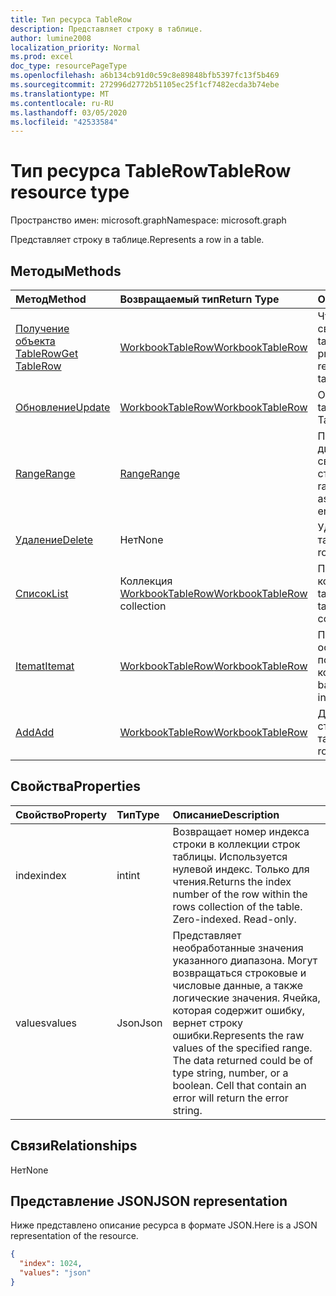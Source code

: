 ```yaml
---
title: Тип ресурса TableRow
description: Представляет строку в таблице.
author: lumine2008
localization_priority: Normal
ms.prod: excel
doc_type: resourcePageType
ms.openlocfilehash: a6b134cb91d0c59c8e89848bfb5397fc13f5b469
ms.sourcegitcommit: 272996d2772b51105ec25f1cf7482ecda3b74ebe
ms.translationtype: MT
ms.contentlocale: ru-RU
ms.lasthandoff: 03/05/2020
ms.locfileid: "42533584"
---
```

# <a name="tablerow-resource-type"></a><span data-ttu-id="63e91-103">Тип ресурса TableRow</span><span class="sxs-lookup"><span data-stu-id="63e91-103">TableRow resource type</span></span>

<span data-ttu-id="63e91-104">Пространство имен: microsoft.graph</span><span class="sxs-lookup"><span data-stu-id="63e91-104">Namespace: microsoft.graph</span></span>

<span data-ttu-id="63e91-105">Представляет строку в таблице.</span><span class="sxs-lookup"><span data-stu-id="63e91-105">Represents a row in a table.</span></span>


## <a name="methods"></a><span data-ttu-id="63e91-106">Методы</span><span class="sxs-lookup"><span data-stu-id="63e91-106">Methods</span></span>

| <span data-ttu-id="63e91-107">Метод</span><span class="sxs-lookup"><span data-stu-id="63e91-107">Method</span></span>           | <span data-ttu-id="63e91-108">Возвращаемый тип</span><span class="sxs-lookup"><span data-stu-id="63e91-108">Return Type</span></span>    |<span data-ttu-id="63e91-109">Описание</span><span class="sxs-lookup"><span data-stu-id="63e91-109">Description</span></span>|
|:---------------|:--------|:----------|
|[<span data-ttu-id="63e91-110">Получение объекта TableRow</span><span class="sxs-lookup"><span data-stu-id="63e91-110">Get TableRow</span></span>](../api/tablerow-get.md) | [<span data-ttu-id="63e91-111">WorkbookTableRow</span><span class="sxs-lookup"><span data-stu-id="63e91-111">WorkbookTableRow</span></span>](tablerow.md) |<span data-ttu-id="63e91-112">Чтение свойств и связей объекта tableRow.</span><span class="sxs-lookup"><span data-stu-id="63e91-112">Read properties and relationships of tableRow object.</span></span>|
|[<span data-ttu-id="63e91-113">Обновление</span><span class="sxs-lookup"><span data-stu-id="63e91-113">Update</span></span>](../api/tablerow-update.md) | [<span data-ttu-id="63e91-114">WorkbookTableRow</span><span class="sxs-lookup"><span data-stu-id="63e91-114">WorkbookTableRow</span></span>](tablerow.md)  |<span data-ttu-id="63e91-115">Обновление объекта tableRow.</span><span class="sxs-lookup"><span data-stu-id="63e91-115">Update TableRow object.</span></span> |
|[<span data-ttu-id="63e91-116">Range</span><span class="sxs-lookup"><span data-stu-id="63e91-116">Range</span></span>](../api/tablerow-range.md)|[<span data-ttu-id="63e91-117">Range</span><span class="sxs-lookup"><span data-stu-id="63e91-117">Range</span></span>](range.md)|<span data-ttu-id="63e91-118">Получает объект диапазона, связанный со всей строкой.</span><span class="sxs-lookup"><span data-stu-id="63e91-118">Returns the range object associated with the entire row.</span></span>|
|[<span data-ttu-id="63e91-119">Удаление</span><span class="sxs-lookup"><span data-stu-id="63e91-119">Delete</span></span>](../api/tablerow-delete.md)|<span data-ttu-id="63e91-120">Нет</span><span class="sxs-lookup"><span data-stu-id="63e91-120">None</span></span>|<span data-ttu-id="63e91-121">Удаляет строку из таблицы.</span><span class="sxs-lookup"><span data-stu-id="63e91-121">Deletes the row from the table.</span></span>|
|[<span data-ttu-id="63e91-122">Список</span><span class="sxs-lookup"><span data-stu-id="63e91-122">List</span></span>](../api/tablerow-list.md) | <span data-ttu-id="63e91-123">Коллекция [WorkbookTableRow](tablerow.md)</span><span class="sxs-lookup"><span data-stu-id="63e91-123">[WorkbookTableRow](tablerow.md) collection</span></span> |<span data-ttu-id="63e91-124">Получение коллекции объектов tableRow.</span><span class="sxs-lookup"><span data-stu-id="63e91-124">Get tableRow object collection.</span></span> |
|[<span data-ttu-id="63e91-125">Itemat</span><span class="sxs-lookup"><span data-stu-id="63e91-125">Itemat</span></span>](../api/tablerowcollection-itemat.md)|[<span data-ttu-id="63e91-126">WorkbookTableRow</span><span class="sxs-lookup"><span data-stu-id="63e91-126">WorkbookTableRow</span></span>](tablerow.md)|<span data-ttu-id="63e91-127">Получает строку на основании ее позиции в коллекции.</span><span class="sxs-lookup"><span data-stu-id="63e91-127">Gets a row based on its position in the collection.</span></span>|
|[<span data-ttu-id="63e91-128">Add</span><span class="sxs-lookup"><span data-stu-id="63e91-128">Add</span></span>](../api/tablerowcollection-add.md)|[<span data-ttu-id="63e91-129">WorkbookTableRow</span><span class="sxs-lookup"><span data-stu-id="63e91-129">WorkbookTableRow</span></span>](tablerow.md)|<span data-ttu-id="63e91-130">Добавляет новую строку в таблицу.</span><span class="sxs-lookup"><span data-stu-id="63e91-130">Adds a new row to the table.</span></span>|

## <a name="properties"></a><span data-ttu-id="63e91-131">Свойства</span><span class="sxs-lookup"><span data-stu-id="63e91-131">Properties</span></span>
| <span data-ttu-id="63e91-132">Свойство</span><span class="sxs-lookup"><span data-stu-id="63e91-132">Property</span></span>     | <span data-ttu-id="63e91-133">Тип</span><span class="sxs-lookup"><span data-stu-id="63e91-133">Type</span></span>   |<span data-ttu-id="63e91-134">Описание</span><span class="sxs-lookup"><span data-stu-id="63e91-134">Description</span></span>|
|:---------------|:--------|:----------|
|<span data-ttu-id="63e91-135">index</span><span class="sxs-lookup"><span data-stu-id="63e91-135">index</span></span>|<span data-ttu-id="63e91-136">int</span><span class="sxs-lookup"><span data-stu-id="63e91-136">int</span></span>|<span data-ttu-id="63e91-p101">Возвращает номер индекса строки в коллекции строк таблицы. Используется нулевой индекс. Только для чтения.</span><span class="sxs-lookup"><span data-stu-id="63e91-p101">Returns the index number of the row within the rows collection of the table. Zero-indexed. Read-only.</span></span>|
|<span data-ttu-id="63e91-140">values</span><span class="sxs-lookup"><span data-stu-id="63e91-140">values</span></span>|<span data-ttu-id="63e91-141">Json</span><span class="sxs-lookup"><span data-stu-id="63e91-141">Json</span></span>|<span data-ttu-id="63e91-p102">Представляет необработанные значения указанного диапазона. Могут возвращаться строковые и числовые данные, а также логические значения. Ячейка, которая содержит ошибку, вернет строку ошибки.</span><span class="sxs-lookup"><span data-stu-id="63e91-p102">Represents the raw values of the specified range. The data returned could be of type string, number, or a boolean. Cell that contain an error will return the error string.</span></span>|

## <a name="relationships"></a><span data-ttu-id="63e91-145">Связи</span><span class="sxs-lookup"><span data-stu-id="63e91-145">Relationships</span></span>
<span data-ttu-id="63e91-146">Нет</span><span class="sxs-lookup"><span data-stu-id="63e91-146">None</span></span>


## <a name="json-representation"></a><span data-ttu-id="63e91-147">Представление JSON</span><span class="sxs-lookup"><span data-stu-id="63e91-147">JSON representation</span></span>

<span data-ttu-id="63e91-148">Ниже представлено описание ресурса в формате JSON.</span><span class="sxs-lookup"><span data-stu-id="63e91-148">Here is a JSON representation of the resource.</span></span>

<!--{
  "blockType": "resource",
  "optionalProperties": [],
  "baseType": "microsoft.graph.entity",
  "@odata.type": "microsoft.graph.workbookTableRow"
}-->

```json
{
  "index": 1024,
  "values": "json"
}

```

<!-- uuid: 8fcb5dbc-d5aa-4681-8e31-b001d5168d79
2015-10-25 14:57:30 UTC -->
<!-- {
  "type": "#page.annotation",
  "description": "TableRow resource",
  "keywords": "",
  "section": "documentation",
  "tocPath": ""
}-->
